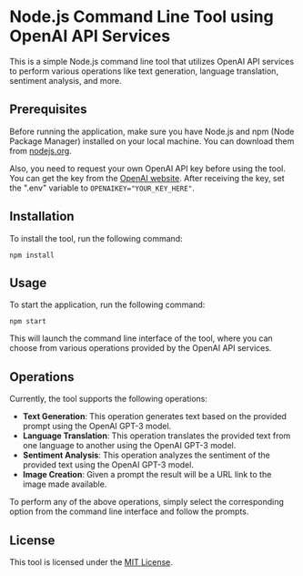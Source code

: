 # Node.js Command Line Tool using OpenAI API Services

This is a simple Node.js command line tool that utilizes OpenAI API services to perform various operations like text generation, language translation, sentiment analysis, and more. 

## Prerequisites

Before running the application, make sure you have Node.js and npm (Node Package Manager) installed on your local machine. You can download them from [nodejs.org](https://nodejs.org/en/).

Also, you need to request your own OpenAI API key before using the tool. You can get the key from the [OpenAI website](https://beta.openai.com/signup/). After receiving the key, set the ".env" variable to `OPENAIKEY="YOUR_KEY_HERE"`.

## Installation

To install the tool, run the following command:

```npm install```

## Usage

To start the application, run the following command:

```npm start```

This will launch the command line interface of the tool, where you can choose from various operations provided by the OpenAI API services.

## Operations

Currently, the tool supports the following operations:

* **Text Generation**: This operation generates text based on the provided prompt using the OpenAI GPT-3 model.
* **Language Translation**: This operation translates the provided text from one language to another using the OpenAI GPT-3 model.
* **Sentiment Analysis**: This operation analyzes the sentiment of the provided text using the OpenAI GPT-3 model.
* **Image Creation**: Given a prompt the result will be a URL link to the image made available.

To perform any of the above operations, simply select the corresponding option from the command line interface and follow the prompts.

## License

This tool is licensed under the [MIT License](https://opensource.org/licenses/MIT).
